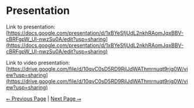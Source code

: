 # Presentation

Link to presentation: [https://docs.google.com/presentation/d/1xBYeSfjUdL2nkhRAomJqxBBV-cBRFgpW_UI-nwzSu0A/edit?usp=sharing](https://docs.google.com/presentation/d/1xBYeSfjUdL2nkhRAomJqxBBV-cBRFgpW_UI-nwzSu0A/edit?usp=sharing)

Link to video presentation: [https://drive.google.com/file/d/10qvC0sD5RD9RjlJdWAThmrnuqt9rjg0W/view?usp=sharing](https://drive.google.com/file/d/10qvC0sD5RD9RjlJdWAThmrnuqt9rjg0W/view?usp=sharing)

[⭠ Previous Page](04-project-tasks-and-timeline.md) | [Next Page ⭢](07-self-assessment-essays.md)
